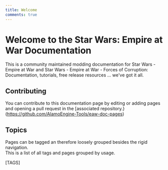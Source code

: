 ```yaml
---
title: Welcome
comments: true
---
```


# Welcome to the Star Wars: Empire at War Documentation

This is a community maintained modding documentation for Star Wars - Empire at War and Star Wars - Empire at War - Forces of Corruption: Documentation, tutorials, free release resources ... we've got it all.

## Contributing

You can contribute to this documentation page by editing or adding pages and opening a pull request in the [associated repository.}(https://github.com/AlamoEngine-Tools/eaw-doc-pages)

## Topics

Pages can be tagged an therefore loosely grouped besides the rigid navigation.  
This is a list of all tags and pages grouped by usage.

[TAGS]
